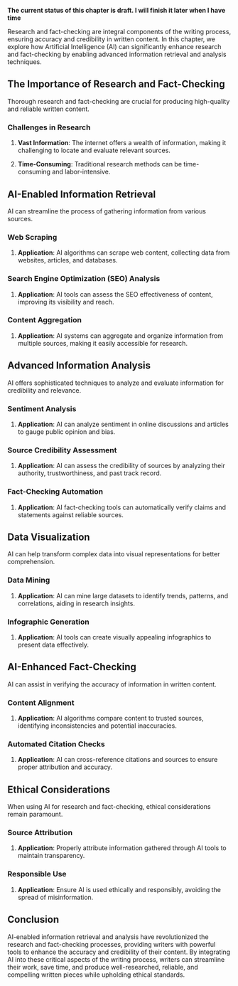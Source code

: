 **The current status of this chapter is draft. I will finish it later when I have time**

Research and fact-checking are integral components of the writing process, ensuring accuracy and credibility in written content. In this chapter, we explore how Artificial Intelligence (AI) can significantly enhance research and fact-checking by enabling advanced information retrieval and analysis techniques.

The Importance of Research and Fact-Checking
--------------------------------------------

Thorough research and fact-checking are crucial for producing high-quality and reliable written content.

### Challenges in Research

1. **Vast Information**: The internet offers a wealth of information, making it challenging to locate and evaluate relevant sources.

2. **Time-Consuming**: Traditional research methods can be time-consuming and labor-intensive.

AI-Enabled Information Retrieval
--------------------------------

AI can streamline the process of gathering information from various sources.

### Web Scraping

1. **Application**: AI algorithms can scrape web content, collecting data from websites, articles, and databases.

### Search Engine Optimization (SEO) Analysis

1. **Application**: AI tools can assess the SEO effectiveness of content, improving its visibility and reach.

### Content Aggregation

1. **Application**: AI systems can aggregate and organize information from multiple sources, making it easily accessible for research.

Advanced Information Analysis
-----------------------------

AI offers sophisticated techniques to analyze and evaluate information for credibility and relevance.

### Sentiment Analysis

1. **Application**: AI can analyze sentiment in online discussions and articles to gauge public opinion and bias.

### Source Credibility Assessment

1. **Application**: AI can assess the credibility of sources by analyzing their authority, trustworthiness, and past track record.

### Fact-Checking Automation

1. **Application**: AI fact-checking tools can automatically verify claims and statements against reliable sources.

Data Visualization
------------------

AI can help transform complex data into visual representations for better comprehension.

### Data Mining

1. **Application**: AI can mine large datasets to identify trends, patterns, and correlations, aiding in research insights.

### Infographic Generation

1. **Application**: AI tools can create visually appealing infographics to present data effectively.

AI-Enhanced Fact-Checking
-------------------------

AI can assist in verifying the accuracy of information in written content.

### Content Alignment

1. **Application**: AI algorithms compare content to trusted sources, identifying inconsistencies and potential inaccuracies.

### Automated Citation Checks

1. **Application**: AI can cross-reference citations and sources to ensure proper attribution and accuracy.

Ethical Considerations
----------------------

When using AI for research and fact-checking, ethical considerations remain paramount.

### Source Attribution

1. **Application**: Properly attribute information gathered through AI tools to maintain transparency.

### Responsible Use

1. **Application**: Ensure AI is used ethically and responsibly, avoiding the spread of misinformation.

Conclusion
----------

AI-enabled information retrieval and analysis have revolutionized the research and fact-checking processes, providing writers with powerful tools to enhance the accuracy and credibility of their content. By integrating AI into these critical aspects of the writing process, writers can streamline their work, save time, and produce well-researched, reliable, and compelling written pieces while upholding ethical standards.
